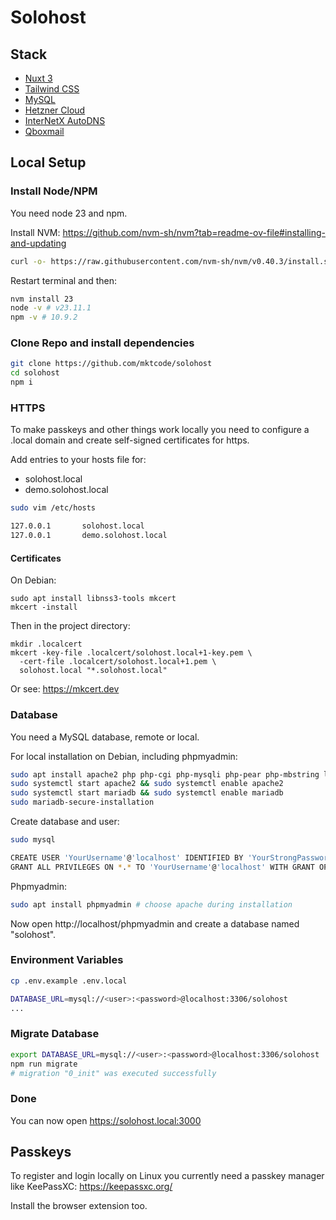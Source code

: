 # Solohost

## Stack

- [Nuxt 3](https://nuxt.com/)
- [Tailwind CSS](https://tailwindcss.com/)
- [MySQL](https://www.mysql.com/)
- [Hetzner Cloud](https://www.hetzner.com/cloud)
- [InterNetX AutoDNS](https://www.internetx.com/autodns/)
- [Qboxmail](https://www.qboxmail.com/)

## Local Setup

### Install Node/NPM

You need node 23 and npm.

Install NVM: https://github.com/nvm-sh/nvm?tab=readme-ov-file#installing-and-updating

```sh
curl -o- https://raw.githubusercontent.com/nvm-sh/nvm/v0.40.3/install.sh | bash
```

Restart terminal and then:

```sh
nvm install 23
node -v # v23.11.1
npm -v # 10.9.2
```

### Clone Repo and install dependencies

```sh
git clone https://github.com/mktcode/solohost
cd solohost
npm i
```

### HTTPS

To make passkeys and other things work locally you need to configure a .local domain and create self-signed certificates for https.

Add entries to your hosts file for:
- solohost.local
- demo.solohost.local

```sh
sudo vim /etc/hosts
```

```sh
127.0.0.1       solohost.local
127.0.0.1       demo.solohost.local
```

#### Certificates

On Debian:

```
sudo apt install libnss3-tools mkcert
mkcert -install
```

Then in the project directory:

```
mkdir .localcert
mkcert -key-file .localcert/solohost.local+1-key.pem \
  -cert-file .localcert/solohost.local+1.pem \
  solohost.local "*.solohost.local"
```

Or see: https://mkcert.dev

### Database

You need a MySQL database, remote or local.

For local installation on Debian, including phpmyadmin:

```sh
sudo apt install apache2 php php-cgi php-mysqli php-pear php-mbstring libapache2-mod-php php-common php-phpseclib php-mysql mariadb-server -y
sudo systemctl start apache2 && sudo systemctl enable apache2
sudo systemctl start mariadb && sudo systemctl enable mariadb
sudo mariadb-secure-installation
```

Create database and user:

```sh
sudo mysql
```

```sh
CREATE USER 'YourUsername'@'localhost' IDENTIFIED BY 'YourStrongPassword';
GRANT ALL PRIVILEGES ON *.* TO 'YourUsername'@'localhost' WITH GRANT OPTION;
```

Phpmyadmin:

```sh
sudo apt install phpmyadmin # choose apache during installation
```

Now open http://localhost/phpmyadmin and create a database named "solohost".

### Environment Variables

```sh
cp .env.example .env.local
```

```sh
DATABASE_URL=mysql://<user>:<password>@localhost:3306/solohost
...
```

### Migrate Database

```sh
export DATABASE_URL=mysql://<user>:<password>@localhost:3306/solohost
npm run migrate
# migration "0_init" was executed successfully
```

### Done

You can now open https://solohost.local:3000

## Passkeys

To register and login locally on Linux you currently need a passkey manager like KeePassXC: https://keepassxc.org/

Install the browser extension too.